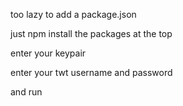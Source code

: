 too lazy to add a package.json  


just npm install the packages at the top  


enter your keypair  

enter your twt username and password  

and run
